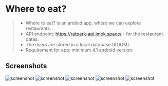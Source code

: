 # Where to eat?
> * Where to eat? is an andoid app, where we can explore restaurants.
> * API endpoint: https://ratpark-api.imok.space/  - for the restaurant datas.
> * The users are stored in a local database (ROOM).
> * Requirement for app: minimum 4.1 android version.

## Screenshots
![screenshot](./screenshots/splash.png)
![screenshot](./screenshots/login.png)
![screenshot](./screenshots/register.png)
![screenshot](./screenshots/main.png)
![screenshot](./screenshots/profile.png)
